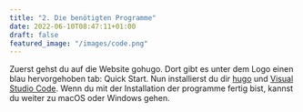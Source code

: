```yaml
---
title: "2. Die benötigten Programme"
date: 2022-06-10T08:47:11+01:00
draft: false
featured_image: "/images/code.png"
---
```

Zuerst gehst du auf die Website gohugo. Dort gibt es unter dem Logo einen blau hervorgehoben tab: Quick Start. Nun installierst du dir [hugo](https://gohugo.io/) und [Visual Studio Code](https://code.visualstudio.com/). Wenn du mit der Installation der programme fertig bist, kannst du weiter zu macOS oder Windows gehen.